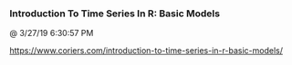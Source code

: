 ﻿

### Introduction To Time Series In R: Basic Models
@ 3/27/19 6:30:57 PM

https://www.coriers.com/introduction-to-time-series-in-r-basic-models/


